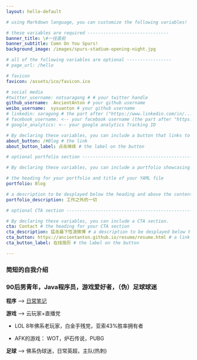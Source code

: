 ```yaml
---
layout: hello-default

# using Markdown language, you can customize the following variables!

# these variables are required -------------------------------
banner_title: \#一往直前
banner_subtitle: Comn On You Spurs!
background_image: /images/spurs-stadium-opening-night.jpg

# all of the following variables are optional -----------------
# page_url: /hello

# favicon
favicon: /assets/ico/favicon.ico

# social media
#twitter_username: notsaragong # # your twitter handle
github_username:  AncientAnton # your github username
weibo_username:  sysuanton # your github username
# linkedin: saragong # the part after ("https://www.linkedin.com/in/...")
# facebook_username: <-- your facebook username (the part after "https://www.facebook.com/...")
# google_analytics: <-- your google analytics Tracking ID

# By declaring these variables, you can include a button that links to an external website or to media.
about_button: /#Blog # the link
about_button_label: 点击继续 # the label on the button

# optional portfolio section ------------------------------------------

# By declaring these variables, you can include a portfolio showcasing your work and organize your portfolio's items into a custom layout, all without adding any CSS. In addition, you must 1) create an HTML file in the_includes folder for each project with the text you'd like to display, and 2) create a YAML file in the _data folder describing the order in which each project should be shown and categorized. See `/includes/example.html` and `/_data/work.yml` for examples.

# the heading for your portfolio and title of your YAML file
portfolio: Blog

# a description to be desplayed below the heading and above the content
portfolio_description: 工作之外的一切

# optional CTA section --------------------------------------------------

# By declaring these variables, you can include a CTA section.
cta: Contact # the heading for your CTA section
cta_description: 猛击最下性浪微博 # a description to be desplayed below the heading and above the content
cta_button: https://ancientanton.github.io/resume/resume.html # a link to an external website or to media
cta_button_label: 在线简历 # the label on the button

---			
```

[//]: # (Hi)

### 简短的**自我**介绍

### 90后男青年，Java程序员，游戏爱好者，（伪）足球球迷

**程序** --> [日常笔记](https://github.com/AncientAnton/Notes)

**游戏** --> 云玩家+直播党

* LOL 8年佛系老玩家，白金手残党，亚索43%胜率拥有者

* AFK的游戏： WOT，炉石传说，PUBG

**足球** --> 佛系伪球迷，日常英超，主队(热刺)
